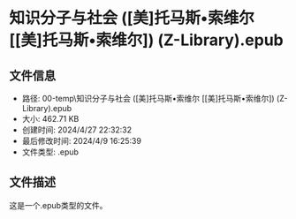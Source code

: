 ﻿# 知识分子与社会 ([美]托马斯•索维尔 [[美]托马斯•索维尔]) (Z-Library).epub

## 文件信息
- 路径: 00-temp\知识分子与社会 ([美]托马斯•索维尔 [[美]托马斯•索维尔]) (Z-Library).epub
- 大小: 462.71 KB
- 创建时间: 2024/4/27 22:32:32
- 最后修改时间: 2024/4/9 16:25:39
- 文件类型: .epub

## 文件描述
这是一个.epub类型的文件。

